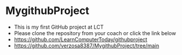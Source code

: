 # MygithubProject
- This is my first GitHub project at LCT
- Please clone the repository from your coach or click the link below
- https://github.com/LearnComputerToday/githubproject
- https://github.com/verzosa8387/MygithubProject/tree/main
